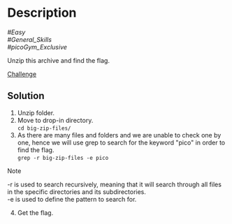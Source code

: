 # Description

_#Easy_<br>
_#General_Skills_<br>
_#picoGym_Exclusive_<br>

Unzip this archive and find the flag.

[Challenge](/big_zip.zip)

## Solution

1. Unzip folder.<br>
2. Move to drop-in directory.<br>
   `cd big-zip-files/`
3. As there are many files and folders and we are unable to check one by one, hence we will use grep to search for the keyword "pico" in order to find the flag.<br>
   `grep -r big-zip-files -e pico`

> [!NOTE]
> -r is used to search recursively, meaning that it will search through all files in the specific directories and its subdirectories.<br>
> -e is used to define the pattern to search for.
   
4. Get the flag.
